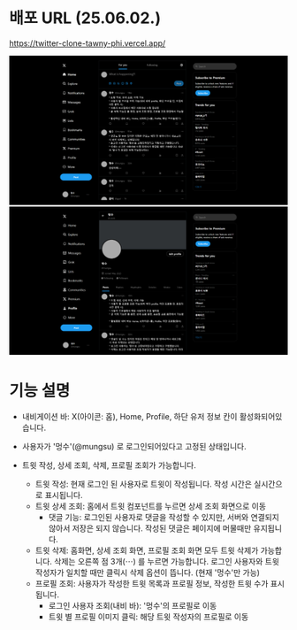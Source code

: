 # 배포 URL (25.06.02.)

https://twitter-clone-tawny-phi.vercel.app/

![alt text](image-5.png)  
![alt text](image-1.png)

# 기능 설명

- 내비게이션 바: X(아이콘: 홈), Home, Profile, 하단 유저 정보 칸이 활성화되어있습니다.
- 사용자가 '멍수'(@mungsu) 로 로그인되어있다고 고정된 상태입니다.

- 트윗 작성, 상세 조회, 삭제, 프로필 조회가 가능합니다.
  - 트윗 작성: 현재 로그인 된 사용자로 트윗이 작성됩니다. 작성 시간은 실시간으로 표시됩니다.
  - 트윗 상세 조회: 홈에서 트윗 컴포넌트를 누르면 상세 조회 화면으로 이동
    - 댓글 기능: 로그인된 사용자로 댓글을 작성할 수 있지만, 서버와 연결되지 않아서 저장은 되지 않습니다. 작성된 댓글은 페이지에 머물때만 유지됩니다.
  - 트윗 삭제: 홈화면, 상세 조회 화면, 프로필 조회 화면 모두 트윗 삭제가 가능합니다. 삭제는 오른쪽 점 3개(⋯) 를 누르면 가능합니다. 로그인 사용자와 트윗 작성자가 일치할 때만 클릭시 삭제 옵션이 뜹니다. (현재 '멍수'만 가능)
  - 프로필 조회: 사용자가 작성한 트윗 목록과 프로필 정보, 작성한 트윗 수가 표시됩니다.
    - 로그인 사용자 조회(내비 바): '멍수'의 프로필로 이동
    - 트윗 별 프로필 이미지 클릭: 해당 트윗 작성자의 프로필로 이동
